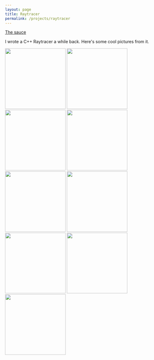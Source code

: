```yaml
---
layout: page
title: Raytracer
permalink: /projects/raytracer
---
```


[The sauce](https://github.com/CLaverdiere/raytracer)

I wrote a C++ Raytracer a while back. Here's some cool pictures from it.

<img src="{{ site.baseurl }}/assets/raytracer/teapot-12.png" width="200">
<img src="{{ site.baseurl }}/assets/raytracer/balls-4.png" width="200">
<img src="{{ site.baseurl }}/assets/raytracer/c3.png" width="200">
<img src="{{ site.baseurl }}/assets/raytracer/c7.png" width="200">
<img src="{{ site.baseurl }}/assets/raytracer/s34.png" width="200">
<img src="{{ site.baseurl }}/assets/raytracer/c8.png" width="200">
<img src="{{ site.baseurl }}/assets/raytracer/s36.png" width="200">
<img src="{{ site.baseurl }}/assets/raytracer/s38.png" width="200">
<img src="{{ site.baseurl }}/assets/raytracer/s48.png" width="200">
